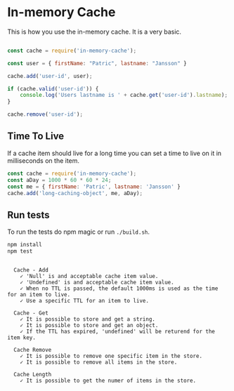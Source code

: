 # In-memory Cache

This is how you use the in-memory cache. It is a very basic.

```javascript

const cache = require('in-memory-cache');

const user = { firstName: "Patric", lastname: "Jansson" }

cache.add('user-id', user);

if (cache.valid('user-id')) {
    console.log('Users lastname is ' + cache.get('user-id').lastname);
}

cache.remove('user-id');
```

## Time To Live

If a cache item should live for a long time you can set a time to live on it in milliseconds on the item.

```javascript
const cache = require('in-memory-cache');
const aDay = 1000 * 60 * 60 * 24;
const me = { firstName: 'Patric', lastname: 'Jansson' }
cache.add('long-caching-object', me, aDay);
```


## Run tests

To run the tests do npm magic or run `./build.sh`.
```bash
npm install
npm test
```

```text

  Cache - Add
    ✓ 'Null' is and acceptable cache item value.
    ✓ 'Undefined' is and acceptable cache item value.
    ✓ When no TTL is passed, the default 1000ms is used as the time for an item to live.
    ✓ Use a specific TTL for an item to live.

  Cache - Get
    ✓ It is possible to store and get a string.
    ✓ It is possible to store and get an object.
    ✓ If the TTL has expired, 'undefined' will be returend for the item key.

  Cache Remove
    ✓ It is possible to remove one specific item in the store.
    ✓ It is possible to remove all items in the store.

  Cache Length
    ✓ It is possible to get the numer of items in the store.

```
